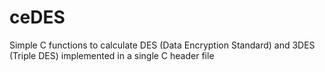 # ceDES
Simple C functions to calculate DES (Data Encryption Standard) and 3DES (Triple DES) implemented in a single C header file
